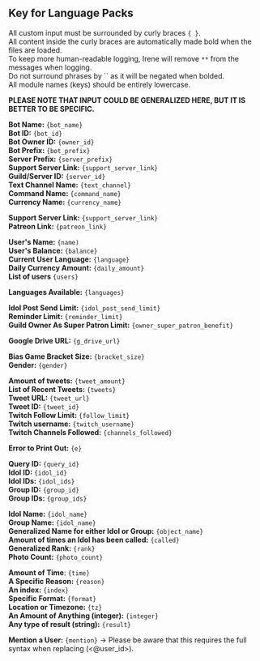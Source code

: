 ## Key for Language Packs

All custom input must be surrounded by curly braces `{ }`.  
All content inside the curly braces are automatically made bold when the files are loaded.  
To keep more human-readable logging, Irene will remove `**` from the messages when logging.  
Do not surround phrases by `` as it will be negated when bolded.  
All module names (keys) should be entirely lowercase.  

**PLEASE NOTE THAT INPUT COULD BE GENERALIZED HERE, BUT IT IS BETTER TO BE SPECIFIC.**  

**Bot Name:** `{bot_name}`  
**Bot ID:** `{bot_id}`  
**Bot Owner ID:** `{owner_id}`  
**Bot Prefix:** `{bot_prefix}`  
**Server Prefix:** `{server_prefix}`  
**Support Server Link:** `{support_server_link}`  
**Guild/Server ID:** `{server_id}`  
**Text Channel Name:** `{text_channel}`  
**Command Name:** `{command_name}`  
**Currency Name:** `{currency_name}`  


**Support Server Link:** `{support_server_link}`  
**Patreon Link:** `{patreon_link}`

**User's Name:** `{name)`  
**User's Balance:** `{balance}`  
**Current User Language:** `{language}`  
**Daily Currency Amount:** `{daily_amount}`  
**List of users** `{users}`  

**Languages Available:** `{languages}`  

**Idol Post Send Limit:** `{idol_post_send_limit}`  
**Reminder Limit:** `{reminder_limit}`  
**Guild Owner As Super Patron Limit:** `{owner_super_patron_benefit}`  

**Google Drive URL:** `{g_drive_url}`  

**Bias Game Bracket Size:** `{bracket_size}`  
**Gender:** `{gender}`  

**Amount of tweets:** `{tweet_amount}`  
**List of Recent Tweets:** `{tweets}`  
**Tweet URL:** `{tweet_url}`  
**Tweet ID:** `{tweet_id}`  
**Twitch Follow Limit:** `{follow_limit}`  
**Twitch username:** `{twitch_username}`  
**Twitch Channels Followed:** `{channels_followed}`  

**Error to Print Out:** `{e}`  

**Query ID:** `{query_id}`    
**Idol ID:** `{idol_id}`  
**Idol IDs:** `{idol_ids}`  
**Group ID:** `{group_id}`  
**Group IDs:** `{group_ids}`  

**Idol Name:** `{idol_name}`  
**Group Name:** `{idol_name}`  
**Generalized Name for either Idol or Group:** `{object_name}`  
**Amount of times an Idol has been called:** `{called}`  
**Generalized Rank:** `{rank}`  
**Photo Count:** `{photo_count}`  

**Amount of Time**: `{time}`  
**A Specific Reason:** `{reason}`  
**An index:** `{index}`  
**Specific Format:** `{format}`  
**Location or Timezone:** `{tz}`  
**An Amount of Anything (integer):** `{integer}`  
**Any type of result (string):** `{result}`  

**Mention a User:** `{mention}` -> Please be aware that this requires the full syntax when replacing (<@user_id>).  